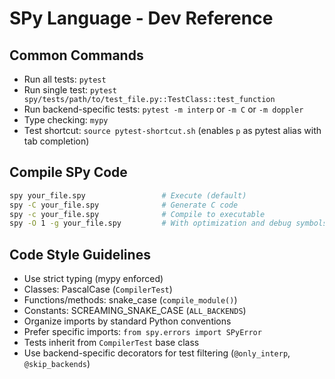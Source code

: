 # SPy Language - Dev Reference

## Common Commands
- Run all tests: `pytest`
- Run single test: `pytest spy/tests/path/to/test_file.py::TestClass::test_function`
- Run backend-specific tests: `pytest -m interp` or `-m C` or `-m doppler`
- Type checking: `mypy`
- Test shortcut: `source pytest-shortcut.sh` (enables `p` as pytest alias with tab completion)

## Compile SPy Code
```bash
spy your_file.spy                 # Execute (default)
spy -C your_file.spy              # Generate C code
spy -c your_file.spy              # Compile to executable
spy -O 1 -g your_file.spy         # With optimization and debug symbols
```

## Code Style Guidelines
- Use strict typing (mypy enforced)
- Classes: PascalCase (`CompilerTest`)
- Functions/methods: snake_case (`compile_module()`)
- Constants: SCREAMING_SNAKE_CASE (`ALL_BACKENDS`)
- Organize imports by standard Python conventions
- Prefer specific imports: `from spy.errors import SPyError`
- Tests inherit from `CompilerTest` base class
- Use backend-specific decorators for test filtering (`@only_interp`, `@skip_backends`)